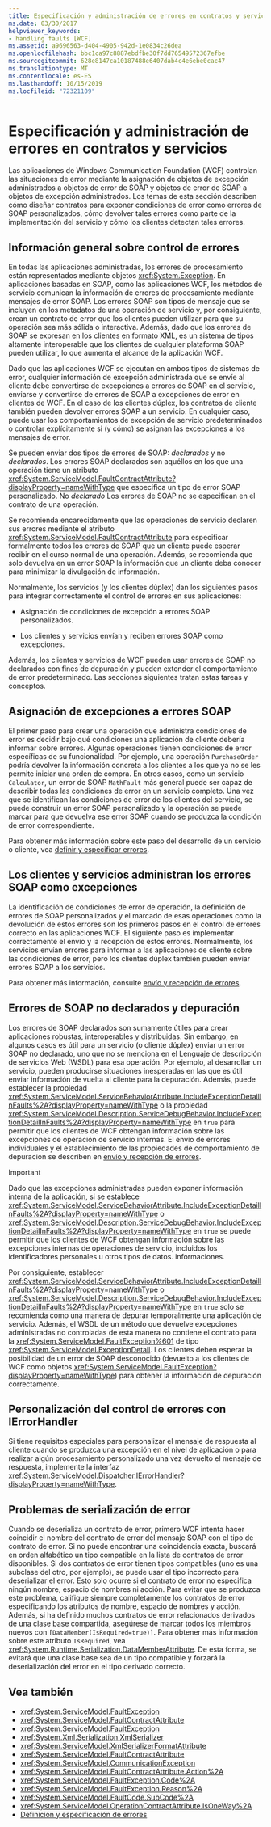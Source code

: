 ```yaml
---
title: Especificación y administración de errores en contratos y servicios
ms.date: 03/30/2017
helpviewer_keywords:
- handling faults [WCF]
ms.assetid: a9696563-d404-4905-942d-1e0834c26dea
ms.openlocfilehash: bbc1ca97c8887ebdfbe30f7dd76549572367efbe
ms.sourcegitcommit: 628e8147ca10187488e6407dab4c4e6ebe0cac47
ms.translationtype: MT
ms.contentlocale: es-ES
ms.lasthandoff: 10/15/2019
ms.locfileid: "72321109"
---
```

# <a name="specifying-and-handling-faults-in-contracts-and-services"></a>Especificación y administración de errores en contratos y servicios

Las aplicaciones de Windows Communication Foundation (WCF) controlan las situaciones de error mediante la asignación de objetos de excepción administrados a objetos de error de SOAP y objetos de error de SOAP a objetos de excepción administrados. Los temas de esta sección describen cómo diseñar contratos para exponer condiciones de error como errores de SOAP personalizados, cómo devolver tales errores como parte de la implementación del servicio y cómo los clientes detectan tales errores.

## <a name="error-handling-overview"></a>Información general sobre control de errores

En todas las aplicaciones administradas, los errores de procesamiento están representados mediante objetos <xref:System.Exception>. En aplicaciones basadas en SOAP, como las aplicaciones WCF, los métodos de servicio comunican la información de errores de procesamiento mediante mensajes de error SOAP. Los errores SOAP son tipos de mensaje que se incluyen en los metadatos de una operación de servicio y, por consiguiente, crean un contrato de error que los clientes pueden utilizar para que su operación sea más sólida o interactiva. Además, dado que los errores de SOAP se expresan en los clientes en formato XML, es un sistema de tipos altamente interoperable que los clientes de cualquier plataforma SOAP pueden utilizar, lo que aumenta el alcance de la aplicación WCF.

Dado que las aplicaciones WCF se ejecutan en ambos tipos de sistemas de error, cualquier información de excepción administrada que se envíe al cliente debe convertirse de excepciones a errores de SOAP en el servicio, enviarse y convertirse de errores de SOAP a excepciones de error en clientes de WCF. En el caso de los clientes dúplex, los contratos de cliente también pueden devolver errores SOAP a un servicio. En cualquier caso, puede usar los comportamientos de excepción de servicio predeterminados o controlar explícitamente si (y cómo) se asignan las excepciones a los mensajes de error.

Se pueden enviar dos tipos de errores de SOAP: *declarados* y no *declarados*. Los errores SOAP declarados son aquéllos en los que una operación tiene un atributo <xref:System.ServiceModel.FaultContractAttribute?displayProperty=nameWithType> que especifica un tipo de error SOAP personalizado. No *declarado* Los errores de SOAP no se especifican en el contrato de una operación.

Se recomienda encarecidamente que las operaciones de servicio declaren sus errores mediante el atributo <xref:System.ServiceModel.FaultContractAttribute> para especificar formalmente todos los errores de SOAP que un cliente puede esperar recibir en el curso normal de una operación. Además, se recomienda que solo devuelva en un error SOAP la información que un cliente deba conocer para minimizar la divulgación de información.

Normalmente, los servicios (y los clientes dúplex) dan los siguientes pasos para integrar correctamente el control de errores en sus aplicaciones:

- Asignación de condiciones de excepción a errores SOAP personalizados.

- Los clientes y servicios envían y reciben errores SOAP como excepciones.

Además, los clientes y servicios de WCF pueden usar errores de SOAP no declarados con fines de depuración y pueden extender el comportamiento de error predeterminado. Las secciones siguientes tratan estas tareas y conceptos.

## <a name="map-exceptions-to-soap-faults"></a>Asignación de excepciones a errores SOAP

El primer paso para crear una operación que administra condiciones de error es decidir bajo qué condiciones una aplicación de cliente debería informar sobre errores. Algunas operaciones tienen condiciones de error específicas de su funcionalidad. Por ejemplo, una operación `PurchaseOrder` podría devolver la información concreta a los clientes a los que ya no se les permite iniciar una orden de compra. En otros casos, como un servicio `Calculator`, un error de SOAP `MathFault` más general puede ser capaz de describir todas las condiciones de error en un servicio completo. Una vez que se identifican las condiciones de error de los clientes del servicio, se puede construir un error SOAP personalizado y la operación se puede marcar para que devuelva ese error SOAP cuando se produzca la condición de error correspondiente.

Para obtener más información sobre este paso del desarrollo de un servicio o cliente, vea [definir y especificar errores](defining-and-specifying-faults.md).

## <a name="clients-and-services-handle-soap-faults-as-exceptions"></a>Los clientes y servicios administran los errores SOAP como excepciones

La identificación de condiciones de error de operación, la definición de errores de SOAP personalizados y el marcado de esas operaciones como la devolución de estos errores son los primeros pasos en el control de errores correcto en las aplicaciones WCF. El siguiente paso es implementar correctamente el envío y la recepción de estos errores. Normalmente, los servicios envían errores para informar a las aplicaciones de cliente sobre las condiciones de error, pero los clientes dúplex también pueden enviar errores SOAP a los servicios.

Para obtener más información, consulte [envío y recepción de errores](sending-and-receiving-faults.md).

## <a name="undeclared-soap-faults-and-debugging"></a>Errores de SOAP no declarados y depuración

Los errores de SOAP declarados son sumamente útiles para crear aplicaciones robustas, interoperables y distribuidas. Sin embargo, en algunos casos es útil para un servicio (o cliente dúplex) enviar un error SOAP no declarado, uno que no se menciona en el Lenguaje de descripción de servicios Web (WSDL) para esa operación. Por ejemplo, al desarrollar un servicio, pueden producirse situaciones inesperadas en las que es útil enviar información de vuelta al cliente para la depuración. Además, puede establecer la propiedad <xref:System.ServiceModel.ServiceBehaviorAttribute.IncludeExceptionDetailInFaults%2A?displayProperty=nameWithType> o la propiedad <xref:System.ServiceModel.Description.ServiceDebugBehavior.IncludeExceptionDetailInFaults%2A?displayProperty=nameWithType> en `true` para permitir que los clientes de WCF obtengan información sobre las excepciones de operación de servicio internas. El envío de errores individuales y el establecimiento de las propiedades de comportamiento de depuración se describen en [envío y recepción de errores](sending-and-receiving-faults.md).

> [!IMPORTANT]
> Dado que las excepciones administradas pueden exponer información interna de la aplicación, si se establece <xref:System.ServiceModel.ServiceBehaviorAttribute.IncludeExceptionDetailInFaults%2A?displayProperty=nameWithType> o <xref:System.ServiceModel.Description.ServiceDebugBehavior.IncludeExceptionDetailInFaults%2A?displayProperty=nameWithType> en `true` se puede permitir que los clientes de WCF obtengan información sobre las excepciones internas de operaciones de servicio, incluidos los identificadores personales u otros tipos de datos. informaciones.
>
> Por consiguiente, establecer <xref:System.ServiceModel.ServiceBehaviorAttribute.IncludeExceptionDetailInFaults%2A?displayProperty=nameWithType> o <xref:System.ServiceModel.Description.ServiceDebugBehavior.IncludeExceptionDetailInFaults%2A?displayProperty=nameWithType> en `true` solo se recomienda como una manera de depurar temporalmente una aplicación de servicio. Además, el WSDL de un método que devuelve excepciones administradas no controladas de esta manera no contiene el contrato para la <xref:System.ServiceModel.FaultException%601> de tipo <xref:System.ServiceModel.ExceptionDetail>. Los clientes deben esperar la posibilidad de un error de SOAP desconocido (devuelto a los clientes de WCF como objetos <xref:System.ServiceModel.FaultException?displayProperty=nameWithType>) para obtener la información de depuración correctamente.

## <a name="customizing-error-handling-with-ierrorhandler"></a>Personalización del control de errores con IErrorHandler

Si tiene requisitos especiales para personalizar el mensaje de respuesta al cliente cuando se produzca una excepción en el nivel de aplicación o para realizar algún procesamiento personalizado una vez devuelto el mensaje de respuesta, implemente la interfaz  <xref:System.ServiceModel.Dispatcher.IErrorHandler?displayProperty=nameWithType>.

## <a name="fault-serialization-issues"></a>Problemas de serialización de error

Cuando se deserializa un contrato de error, primero WCF intenta hacer coincidir el nombre del contrato de error del mensaje SOAP con el tipo de contrato de error. Si no puede encontrar una coincidencia exacta, buscará en orden alfabético un tipo compatible en la lista de contratos de error disponibles. Si dos contratos de error tienen tipos compatibles (uno es una subclase del otro, por ejemplo), se puede usar el tipo incorrecto para deserializar el error. Esto solo ocurre si el contrato de error no especifica ningún nombre, espacio de nombres ni acción. Para evitar que se produzca este problema, califique siempre completamente los contratos de error especificando los atributos de nombre, espacio de nombres y acción. Además, si ha definido muchos contratos de error relacionados derivados de una clase base compartida, asegúrese de marcar todos los miembros nuevos con `[DataMember(IsRequired=true)]`. Para obtener más información sobre este atributo `IsRequired`, vea <xref:System.Runtime.Serialization.DataMemberAttribute>. De esta forma, se evitará que una clase base sea de un tipo compatible y forzará la deserialización del error en el tipo derivado correcto.

## <a name="see-also"></a>Vea también

- <xref:System.ServiceModel.FaultException>
- <xref:System.ServiceModel.FaultContractAttribute>
- <xref:System.ServiceModel.FaultException>
- <xref:System.Xml.Serialization.XmlSerializer>
- <xref:System.ServiceModel.XmlSerializerFormatAttribute>
- <xref:System.ServiceModel.FaultContractAttribute>
- <xref:System.ServiceModel.CommunicationException>
- <xref:System.ServiceModel.FaultContractAttribute.Action%2A>
- <xref:System.ServiceModel.FaultException.Code%2A>
- <xref:System.ServiceModel.FaultException.Reason%2A>
- <xref:System.ServiceModel.FaultCode.SubCode%2A>
- <xref:System.ServiceModel.OperationContractAttribute.IsOneWay%2A>
- [Definición y especificación de errores](defining-and-specifying-faults.md)
